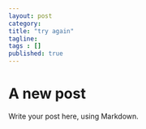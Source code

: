 ```yaml
---
layout: post 
category: 
title: "try again"
tagline: 
tags : [] 
published: true
---
```


# A new post #

Write your post here, using Markdown.

